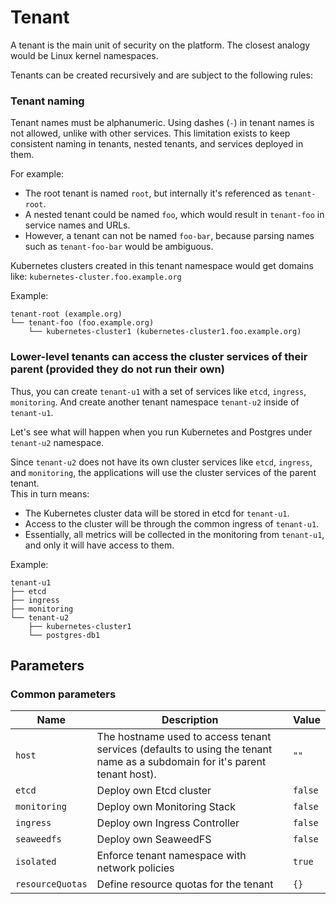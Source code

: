 # Tenant

A tenant is the main unit of security on the platform. The closest analogy would be Linux kernel namespaces.

Tenants can be created recursively and are subject to the following rules:

### Tenant naming

Tenant names must be alphanumeric.
Using dashes (`-`) in tenant names is not allowed, unlike with other services.
This limitation exists to keep consistent naming in tenants, nested tenants, and services deployed in them.

For example:

-   The root tenant is named `root`, but internally it's referenced as `tenant-root`.
-   A nested tenant could be named `foo`, which would result in `tenant-foo` in service names and URLs.
-   However, a tenant can not be named `foo-bar`, because parsing names such as `tenant-foo-bar` would be ambiguous.



Kubernetes clusters created in this tenant namespace would get domains like: `kubernetes-cluster.foo.example.org`

Example:
```
tenant-root (example.org)
└── tenant-foo (foo.example.org)
    └── kubernetes-cluster1 (kubernetes-cluster1.foo.example.org)
```

### Lower-level tenants can access the cluster services of their parent (provided they do not run their own)

Thus, you can create `tenant-u1` with a set of services like `etcd`, `ingress`, `monitoring`. And create another tenant namespace `tenant-u2` inside of `tenant-u1`.

Let's see what will happen when you run Kubernetes and Postgres under `tenant-u2` namespace.

Since `tenant-u2` does not have its own cluster services like `etcd`, `ingress`, and `monitoring`, the applications will use the cluster services of the parent tenant.  
This in turn means:

- The Kubernetes cluster data will be stored in etcd for `tenant-u1`.
- Access to the cluster will be through the common ingress of `tenant-u1`.
- Essentially, all metrics will be collected in the monitoring from `tenant-u1`, and only it will have access to them.


Example:
```
tenant-u1
├── etcd
├── ingress
├── monitoring
└── tenant-u2
    ├── kubernetes-cluster1
    └── postgres-db1
```

## Parameters

### Common parameters

| Name             | Description                                                                                                                 | Value   |
| ---------------- | --------------------------------------------------------------------------------------------------------------------------- | ------- |
| `host`           | The hostname used to access tenant services (defaults to using the tenant name as a subdomain for it's parent tenant host). | `""`    |
| `etcd`           | Deploy own Etcd cluster                                                                                                     | `false` |
| `monitoring`     | Deploy own Monitoring Stack                                                                                                 | `false` |
| `ingress`        | Deploy own Ingress Controller                                                                                               | `false` |
| `seaweedfs`      | Deploy own SeaweedFS                                                                                                        | `false` |
| `isolated`       | Enforce tenant namespace with network policies                                                                              | `true`  |
| `resourceQuotas` | Define resource quotas for the tenant                                                                                       | `{}`    |

